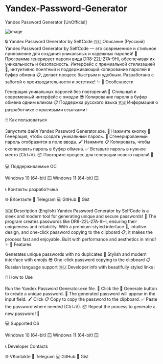 # Yandex-Password-Generator

Yandex Password Generator [UnOfficial]

![image](https://github.com/user-attachments/assets/e66954b1-e951-4ced-9a97-6179f1f0be75)

🔒 Yandex Password Generator by SelfCode
🇷🇺 Описание (Русский)
Yandex Password Generator by SelfCode — это современное и стильное приложение для создания уникальных и надежных паролей!
🔑 Программа генерирует пароли вида DR8-22L-27A-9Hi, обеспечивая их уникальность и безопасность.
Интерфейс с премиальной стилизацией 🎨, интуитивно понятный и поддерживающий копирование паролей в буфер обмена 📋,
делает процесс быстрым и удобным. Разработано с заботой о производительности и эстетике! ✨
🌟 Особенности

Генерация уникальных паролей без повторений 🚀
Стильный и современный интерфейс с эмодзи 😎
Копирование пароля в буфер обмена одним кликом 📋
Поддержка русского языка 🇷🇺
Информация о разработчике с красивыми ссылками ℹ️

🖱️ Как пользоваться

Запустите файл Yandex Password Generator.exe. 🚀
Нажмите кнопку 🎲 Генерация, чтобы создать уникальный пароль. 🔑
Сгенерированный пароль отобразится в поле ввода. 🖌️
Нажмите 📋 Копировать, чтобы скопировать пароль в буфер обмена. ✅
Вставьте пароль в нужное место (Ctrl+V). 📦
Повторите процесс для генерации нового пароля! 🔄

💻 Поддерживаемые ОС

Windows 10 (64-bit) 🪟
Windows 11 (64-bit) 🪟

📞 Контакты разработчика

🌐 ВКонтакте
📩 Telegram
💻 GitHub
📝 Gist


🇬🇧 Description (English)
Yandex Password Generator by SelfCode is a sleek and modern tool for generating unique and secure passwords!
🔑 The program creates passwords like DR8-22L-27A-9Hi, ensuring their uniqueness and reliability. With a premium-styled interface 🎨,
intuitive design, and one-click password copying to the clipboard 📋, it makes the process fast and enjoyable. Built with performance and aesthetics in mind! ✨
🌟 Features

Generates unique passwords with no duplicates 🚀
Stylish and modern interface with emojis 😎
One-click password copying to the clipboard 📋
Russian language support 🇷🇺
Developer info with beautifully styled links ℹ️

🖱️ How to Use

Run the Yandex Password Generator.exe file. 🚀
Click the 🎲 Generate button to create a unique password. 🔑
The generated password will appear in the input field. 🖌️
Click 📋 Copy to copy the password to the clipboard. ✅
Paste the password where needed (Ctrl+V). 📦
Repeat the process to generate a new password! 🔄

💻 Supported OS

Windows 10 (64-bit) 🪟
Windows 11 (64-bit) 🪟

📞 Developer Contacts

🌐 VKontakte
📩 Telegram
💻 GitHub
📝 Gist

